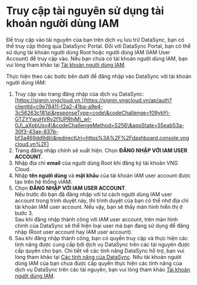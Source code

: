 # Truy cập tài nguyên sử dụng tài khoản người dùng IAM

Để truy cập vào tài nguyên của bạn trên dịch vụ lưu trữ DataSync, bạn có thể truy cập thông qua DataSync Portal. Đối với DataSync Portal, bạn có thể sử dụng tài khoản người dùng Root hoặc người dùng IAM (IAM User Account) để truy cập vào. Nếu bạn chưa có tài khoản người dùng IAM, bạn vui lòng tham khảo tại [Tài khoản người dùng IAM](../quan-ly-tai-khoan-truy-cap-datasync/tai-khoan-nguoi-dung-iam/).

Thực hiện theo các bước bên dưới để đăng nhập vào DataSync với tài khoản người dùng IAM:

1. Truy cập vào trang đăng nhập của dịch vụ DataSync: [https://signin.vngcloud.vn.](https://signin.vngcloud.vn/ap/auth?clientId=c9e78411-f2a2-41ba-a9e4-3c56263c181a\&responseType=code\&codeChallenge=f09ybYi-GTZYYwuHVRv2f1UPRhjM\_wI-0J\_aXpbUsv4\&codeChallengeMethod=S256\&appState=55eab53a-30f3-43ae-837b-bf3a469dd9db\&redirectUri=https%3A%2F%2Fdashboard.console.vngcloud.vn%2F)
2. Trang đăng nhập chính sẽ xuất hiện. Chọn **ĐĂNG NHẬP VỚI IAM USER ACCOUNT**.
3. Nhập địa chỉ **email** của người dùng Root khi đăng ký tài khoản VNG Cloud.
4. Nhập **tên người dùng** và **mật khẩu** của tài khoản IAM user account được tạo trên hệ thống vIAM.
5. Chọn **ĐĂNG NHẬP VỚI IAM USER ACCOUNT**.\
   Nếu trước đó bạn đã đăng nhập với tư cách người dùng IAM user account trong trình duyệt này, thì trình duyệt của bạn có thể nhớ địa chỉ tài khoản IAM user account. Nếu vậy, bạn sẽ thấy màn hình hiển thị ở bước 3. \
   Sau khi đăng nhập thành công với IAM user account, trên màn hình chính của DataSync sẽ thể hiện loại user mà bạn đang sử dụng để đăng nhập (Root user account hay IAM user account).
6. Sau khi đăng nhập thành công, bạn có quyền truy cập và thực hiện các tính năng được cung cấp bởi dịch vụ DataSync trên các tài nguyên được cấp quyền cho bạn. Chi tiết về các tính năng DataSync hỗ trợ, bạn vui lòng tham khảo tại [Các tính năng của DataSync](../../cac-tinh-nang-cua-datasync/). Nếu tài khoản người dùng IAM của bạn chưa được cấp quyền thực hiện các tính năng của dịch vụ DataSync trên các tài nguyên, bạn vui lòng tham khảo [Tài khoản người dùng IAM](../quan-ly-tai-khoan-truy-cap-datasync/tai-khoan-nguoi-dung-iam/).
